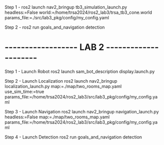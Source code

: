 
Step 1 - ros2 launch nav2_bringup tb3_simulation_launch.py headless:=False world:=/home/trsa2024/ros2_lab3/trsa_tb3_cone.world params_file:=./src/lab3_pkg/config/my_config.yaml

Step 2 - ros2 run goals_and_navigation detection

# ------------------ LAB 2 ---------------------

Step 1 - Launch Robot
    ros2 launch sam_bot_description display.launch.py

Step 2 - Launch Localization
    ros2 launch nav2_bringup localization_launch.py map:=./map/two_rooms_map.yaml use_sim_time:=true params_file:=/home/trsa2024/ros2_lab3/src/lab3_pkg/config/my_config.yaml

Step 3 - Launch Navigation
    ros2 launch nav2_bringup navigation_launch.py headless:=False map:=./map/two_rooms_map.yaml params_file:=/home/trsa2024/ros2_lab3/src/lab3_pkg/config/my_config.yaml

Step 4 - Launch Detection
    ros2 run goals_and_navigation detection
